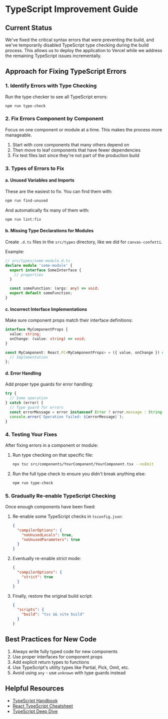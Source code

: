 # TypeScript Improvement Guide

## Current Status

We've fixed the critical syntax errors that were preventing the build, and we've temporarily disabled TypeScript type checking during the build process. This allows us to deploy the application to Vercel while we address the remaining TypeScript issues incrementally.

## Approach for Fixing TypeScript Errors

### 1. Identify Errors with Type Checking

Run the type checker to see all TypeScript errors:

```bash
npm run type-check
```

### 2. Fix Errors Component by Component

Focus on one component or module at a time. This makes the process more manageable.

1. Start with core components that many others depend on
2. Then move to leaf components that have fewer dependencies
3. Fix test files last since they're not part of the production build

### 3. Types of Errors to Fix

#### a. Unused Variables and Imports

These are the easiest to fix. You can find them with:

```bash
npm run find-unused
```

And automatically fix many of them with:

```bash
npm run lint:fix
```

#### b. Missing Type Declarations for Modules

Create `.d.ts` files in the `src/types` directory, like we did for `canvas-confetti`.

Example:
```typescript
// src/types/some-module.d.ts
declare module 'some-module' {
  export interface SomeInterface {
    // properties
  }

  const someFunction: (args: any) => void;
  export default someFunction;
}
```

#### c. Incorrect Interface Implementations

Make sure component props match their interface definitions:

```typescript
interface MyComponentProps {
  value: string;
  onChange: (value: string) => void;
}

const MyComponent: React.FC<MyComponentProps> = ({ value, onChange }) => {
  // Implementation
};
```

#### d. Error Handling

Add proper type guards for error handling:

```typescript
try {
  // Some operation
} catch (error) {
  // Type guard for errors
  const errorMessage = error instanceof Error ? error.message : String(error);
  console.error(`Operation failed: ${errorMessage}`);
}
```

### 4. Testing Your Fixes

After fixing errors in a component or module:

1. Run type checking on that specific file:
   ```bash
   npx tsc src/components/YourComponent/YourComponent.tsx --noEmit
   ```

2. Run the full type check to ensure you didn't break anything else:
   ```bash
   npm run type-check
   ```

### 5. Gradually Re-enable TypeScript Checking

Once enough components have been fixed:

1. Re-enable some TypeScript checks in `tsconfig.json`:
   ```json
   {
     "compilerOptions": {
       "noUnusedLocals": true,
       "noUnusedParameters": true
     }
   }
   ```

2. Eventually re-enable strict mode:
   ```json
   {
     "compilerOptions": {
       "strict": true
     }
   }
   ```

3. Finally, restore the original build script:
   ```json
   {
     "scripts": {
       "build": "tsc && vite build"
     }
   }
   ```

## Best Practices for New Code

1. Always write fully typed code for new components
2. Use proper interfaces for component props
3. Add explicit return types to functions
4. Use TypeScript's utility types like Partial<T>, Pick<T>, Omit<T>, etc.
5. Avoid using `any` - use `unknown` with type guards instead

## Helpful Resources

- [TypeScript Handbook](https://www.typescriptlang.org/docs/handbook/intro.html)
- [React TypeScript Cheatsheet](https://react-typescript-cheatsheet.netlify.app/)
- [TypeScript Deep Dive](https://basarat.gitbook.io/typescript/)
